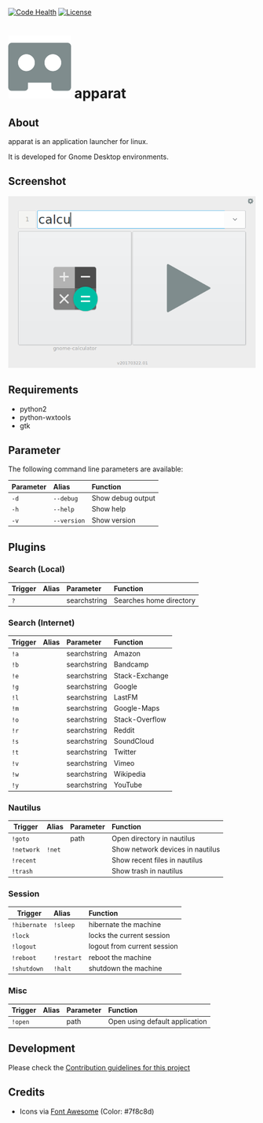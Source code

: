 [![Code Health](https://landscape.io/github/yafp/apparat/master/landscape.svg?style=flat)](https://landscape.io/github/yafp/apparat/master)
[![License](https://img.shields.io/badge/license-GPL3-brightgreen.svg)](LICENSE)


![logo](https://raw.githubusercontent.com/yafp/apparat/master/src/gfx/core/bt_appIcon_128.png)
apparat
==========

## About
apparat is an application launcher for linux.

It is developed for Gnome Desktop environments.

## Screenshot
![screenshot](https://raw.githubusercontent.com/yafp/apparat/master/doc/screenshot_ui.png)

## Requirements
- python2
- python-wxtools
- gtk

## Parameter
The following command line parameters are available:

| Parameter     | Alias          | Function            |
| ------------- |:---------------| :-------------------|
| ```-d```      | ```--debug```  | Show debug output   |
| ```-h```      | ```--help```   | Show help           |
| ```-v```      | ```--version```| Show version        |


## Plugins
### Search (Local)

| Trigger       | Alias         | Parameter      | Function                |
| ------------- |:--------------| :--------------|:----------------------- |
| ```?```       |               | searchstring   | Searches home directory |

### Search (Internet)

| Trigger       | Alias         | Parameter      | Function       |
| ------------- |:--------------| :--------------|:-------------- |
| ```!a```      |               | searchstring   | Amazon         |
| ```!b```      |               | searchstring   | Bandcamp       |
| ```!e```      |               | searchstring   | Stack-Exchange |
| ```!g```      |               | searchstring   | Google         |
| ```!l```      |               | searchstring   | LastFM         |
| ```!m```      |               | searchstring   | Google-Maps    |
| ```!o```      |               | searchstring   | Stack-Overflow |
| ```!r```      |               | searchstring   | Reddit         |
| ```!s```      |               | searchstring   | SoundCloud     |
| ```!t```      |               | searchstring   | Twitter        |
| ```!v```      |               | searchstring   | Vimeo          |
| ```!w```      |               | searchstring   | Wikipedia      |
| ```!y```      |               | searchstring   | YouTube        |


### Nautilus

| Trigger        | Alias          | Parameter           | Function                         |
| -------------- |:-------------- | :-------------------|:---------------------------------|
| ```!goto```    |                | path                | Open directory in nautilus       |
| ```!network``` | ```!net```     |                     | Show network devices in nautilus |
| ```!recent```  |                |                     | Show recent files in nautilus    |
| ```!trash```   |                |                     | Show trash in nautilus           |


### Session

| Trigger          | Alias          | Function                    |
| ---------------- |:-------------- | :---------------------------|
| ```!hibernate``` | ```!sleep```   | hibernate the machine       |
| ```!lock```      |                | locks the current session   |
| ```!logout```    |                | logout from current session |
| ```!reboot```    | ```!restart``` | reboot the machine          |
| ```!shutdown```  | ```!halt```    | shutdown the machine        |


### Misc

| Trigger        | Alias          | Parameter           | Function                         |
| -------------- |:-------------- | :-------------------|:---------------------------------|
| ```!open```    |                | path                | Open using default application   |


## Development
Please check the [Contribution guidelines for this project](.github/CONTRIBUTING.md)


## Credits
* Icons via [Font Awesome](http://fontawesome.io) (Color: #7f8c8d)

